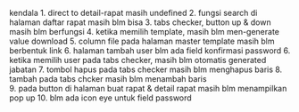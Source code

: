 kendala
	1. direct to detail-rapat masih undefined
	2. fungsi search di halaman daftar rapat masih blm bisa
	3. tabs checker, button up & down masih blm berfungsi
	4. ketika memilih template, masih blm men-generate value download
	5. column file pada halaman master template masih blm berbentuk link
	6. halaman tambah user blm ada field konfirmasi password
	6. ketika memilih user pada tabs checker, masih blm otomatis generated jabatan
	7. tombol hapus pada tabs checker masih blm menghapus baris 
	8. tambah pada tabs chcker masih blm menambah baris 	
	9. pada button di halaman buat rapat & detail rapat masih blm menampilkan pop up
	10. blm ada icon eye untuk field password
